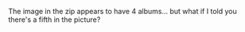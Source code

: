 The image in the zip appears to have 4 albums... but what if I told you there's a fifth in the picture?
